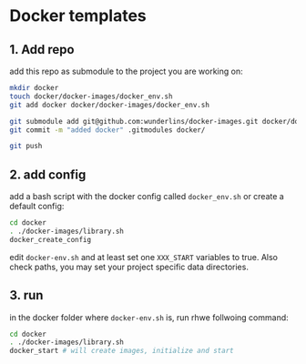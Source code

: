 # Docker templates

## 1. Add repo
add this repo as submodule to the project you are working on:
```bash
mkdir docker
touch docker/docker-images/docker_env.sh
git add docker docker/docker-images/docker_env.sh

git submodule add git@github.com:wunderlins/docker-images.git docker/docker-images
git commit -m "added docker" .gitmodules docker/

git push
```

## 2. add config

add a bash script with the docker config called `docker_env.sh` or create
a default config:

```bash
cd docker
. ./docker-images/library.sh
docker_create_config
```

edit `docker-env.sh` and at least set one `XXX_START` variables to true. Also 
check paths, you may set your project specific data directories.

## 3. run

in the docker folder where `docker-env.sh` is, run rhwe follwoing command:

```bash
cd docker
. ./docker-images/library.sh
docker_start # will create images, initialize and start
```
